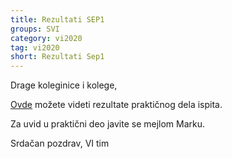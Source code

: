 ```yaml
---
title: Rezultati SEP1
groups: SVI
category: vi2020
tag: vi2020
short: Rezultati Sep1
---
```


Drage koleginice i kolege,

[Ovde](https://docs.google.com/spreadsheets/d/1m5OhmxTe1i5hE0lDQ694TEoob6h-aSHswE7H1cF9cFU/edit?usp=sharing) možete videti rezultate praktičnog dela ispita.

Za uvid u praktični deo javite se mejlom Marku.

Srdačan pozdrav,
VI tim





